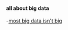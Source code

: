 
#### all about big data
-[most big data isn't big](http://qz.com/81661/most-data-isnt-big-and-businesses-are-wasting-money-pretending-it-is/)
